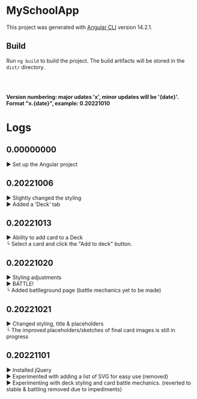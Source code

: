 # MySchoolApp

This project was generated with [Angular CLI](https://github.com/angular/angular-cli) version 14.2.1.

## Build

Run `ng build` to build the project. The build artifacts will be stored in the `dist/` directory.

<br><br>

**Version numbering: major udates 'x', minor updates will be '{date}'. Format "x.{date}", example: 0.20221010**

# Logs

## 0.00000000

► Set up the Angular project

## 0.20221006

► Slightly changed the styling <br>
► Added a 'Deck' tab

## 0.20221013

► Ability to add card to a Deck <br>
└ Select a card and click the "Add to deck" button. <br>

## 0.20221020

► Styling adjustments <br>
► BATTLE!<br>
└ Added battleground page (battle mechanics yet to be made)<br>

## 0.20221021

► Changed styling, title & placeholders<br>
└ The improved placeholders/sketches of final card images is still in progress

## 0.20221101

► Installed jQuery<br>
► Experimented with adding a list of SVG for easy use (removed)<br>
► Experimenting with deck styling and card battle mechanics. (reverted to stable & battling removed due to impediments)
